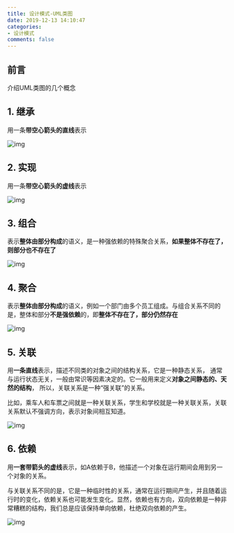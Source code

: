 ```yaml
---
title: 设计模式-UML类图
date: 2019-12-13 14:10:47
categories:
- 设计模式
comments: false
---
```




## 前言

介绍UML类图的几个概念

<!-- more -->



## 1. 继承

用一条**带空心箭头的直线**表示

![img](https://raw.githubusercontent.com/xietao3/Study-Plan/master/DesignPatterns/src/%E7%BB%A7%E6%89%BF.png)

## 2. 实现

用一条**带空心箭头的虚线**表示

![img](https://raw.githubusercontent.com/xietao3/Study-Plan/master/DesignPatterns//src/%E5%AE%9E%E7%8E%B0.png)

## 3.  组合

表示**整体由部分构成**的语义，是一种强依赖的特殊聚合关系，**如果整体不存在了，则部分也不存在了**

![img](https://raw.githubusercontent.com/xietao3/Study-Plan/master/DesignPatterns//src/%E7%BB%84%E5%90%88.png)

## 4. 聚合

表示**整体由部分构成**的语义，例如一个部门由多个员工组成。与组合关系不同的是，整体和部分**不是强依赖**的，即**整体不存在了，部分仍然存在**

![img](https://raw.githubusercontent.com/xietao3/Study-Plan/master/DesignPatterns/src/%E8%81%9A%E5%90%88.png)

## 5. 关联

用**一条直线**表示，描述不同类的对象之间的结构关系，它是一种静态关系， 通常与运行状态无关，一般由常识等因素决定的。它一般用来定义**对象之间静态的、天然的结构**， 所以，关联关系是一种“强关联”的关系。

比如，乘车人和车票之间就是一种关联关系，学生和学校就是一种关联关系，关联关系默认不强调方向，表示对象间相互知道。

![img](https://raw.githubusercontent.com/xietao3/Study-Plan/master/DesignPatterns/src/%E5%85%B3%E8%81%94.png)

## 6. 依赖

用**一套带箭头的虚线**表示，如A依赖于B，他描述一个对象在运行期间会用到另一个对象的关系。

与关联关系不同的是，它是一种临时性的关系，通常在运行期间产生，并且随着运行时的变化，依赖关系也可能发生变化。显然，依赖也有方向，双向依赖是一种非常糟糕的结构，我们总是应该保持单向依赖，杜绝双向依赖的产生。

![img](https://raw.githubusercontent.com/xietao3/Study-Plan/master/DesignPatterns/src/%E4%BE%9D%E8%B5%96.png)

